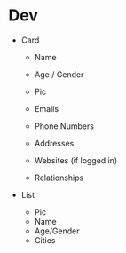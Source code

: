 # Dev
  - Card 
      - Name
      - Age / Gender
      - Pic

      - Emails
      - Phone Numbers
      - Addresses
      - Websites (if logged in)
      - Relationships
  
  - List
      - Pic
      - Name
      - Age/Gender
      - Cities
    